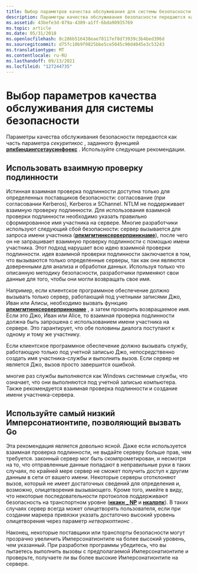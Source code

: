 ```yaml
---
title: Выбор параметров качества обслуживания для системы безопасности
description: Параметры качества обслуживания безопасности передаются как часть параметра Секуритикос, заданного функцией Рпкбиндингсетаусинфоекс. Используйте следующие рекомендации.
ms.assetid: 43befe3d-079a-4389-a1ff-6bda90935769
ms.topic: article
ms.date: 05/31/2018
ms.openlocfilehash: 8c286b516438eae78117ef8d73939c3b4bed396d
ms.sourcegitcommit: d75fc10b9f0825bbe5ce5045c90d4045e3c53243
ms.translationtype: MT
ms.contentlocale: ru-RU
ms.lasthandoff: 09/13/2021
ms.locfileid: "127244735"
---
```

# <a name="choosing-security-qos-options"></a>Выбор параметров качества обслуживания для системы безопасности

Параметры качества обслуживания безопасности передаются как часть параметра *секуритикос* , заданного функцией [**рпкбиндингсетаусинфоекс**](/windows/desktop/api/Rpcdce/nf-rpcdce-rpcbindingsetauthinfoexa) . Используйте следующие рекомендации.

## <a name="use-mutual-authentication"></a>Использовать взаимную проверку подлинности

Истинная взаимная проверка подлинности доступна только для определенных поставщиков безопасности: согласование (при согласовании Kerberos), Kerberos и SChannel. NTLM не поддерживает взаимную проверку подлинности. Для использования взаимной проверки подлинности необходимо указать правильно сформированное имя участника на сервере. Многие разработчики используют следующий сбой безопасности: сервер вызывается для запроса имени участника ([**рпкмгмтинксерверпринкнаме**](/windows/desktop/api/Rpcdce/nf-rpcdce-rpcmgmtinqserverprincname)), после чего он не запрашивает взаимную проверку подлинности с помощью имени участника. Этот подход нарушает всю идею взаимной проверки подлинности. идея взаимной проверки подлинности заключается в том, что вызываются только определенные серверы, так как они являются доверенными для анализа и обработки данных. Используя только что описанную методику безопасности, разработчики применяют свои данные для того, чтобы они могли возвращать свое имя.

Например, если клиентское программное обеспечение должно вызывать только сервер, работающий под учетными записями Джо, Иван или Алисы, необходимо вызвать функцию [**рпкмгмтинксерверпринкнаме**](/windows/desktop/api/Rpcdce/nf-rpcdce-rpcmgmtinqserverprincname) , а затем проверить возвращаемое имя. Если это Джо, Иван или Alice, то взаимная проверка подлинности должна быть запрошена с использованием имени участника на сервере. Это гарантирует, что обе половины диалога поступают к одному и тому же участнику.

Если клиентское программное обеспечение должно вызывать службу, работающую только под учетной записью Джо, непосредственно создать имя участника-службы и выполнить вызов. Если сервер не является Джо, вызов просто завершится ошибкой.

многие раз службы выполняются как Windows системные службы, что означает, что они выполняются под учетной записью компьютера. Также рекомендуется взаимная проверка подлинности и создание имени участника-сервера.

## <a name="use-the-lowest-impersonationtype-that-allows-the-call-to-go-through"></a>Используйте самый низкий Имперсонатионтипе, позволяющий вызвать Go

Эта рекомендация является довольно ясной. Даже если используется взаимная проверка подлинности, не выдайте серверу больше прав, чем требуется. законный сервер мог быть скомпрометирован, и несмотря на то, что отправленные данные попадают в неправильные руки в таких случаях, по крайней мере сервер не сможет получить доступ к другим данным в сети от вашего имени. Некоторые серверы ототклоняют вызов, который не имеет достаточных сведений для определения и, возможно, олицетворения вызывающего. Кроме того, имейте в виду, что некоторые последовательности протоколов поддерживают безопасность на транспортном уровне ([**нкакн \_ NP**](/windows/desktop/Midl/ncacn-np) и [**нкалрпк**](/windows/desktop/Midl/ncalrpc)). В таких случаях сервер всегда может олицетворять пользователя, если при создании маркера привязки указать достаточно высокий уровень олицетворения через параметр *нетворкоптионс* .

Наконец, некоторые поставщики или транспорты безопасности могут прозрачно увеличить Имперсонатионтипе на более высокий уровень, чем указанный. При разработке программы убедитесь, что вы пытаетесь выполнить вызовы с предполагаемой Имперсонатионтипе и проверьте, получаете ли вы более высокие Имперсонатионтипе на сервере.

 

 